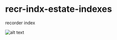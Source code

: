 # recr-indx-estate-indexes
recorder index


![alt text](http://onelaw.us/images/2020/logos-black/logo-blk-Estate-Indexes.png)

